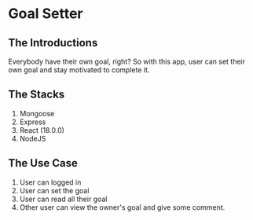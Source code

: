 # Goal Setter
## The Introductions
Everybody have their own goal, right? So with this app, user can set their own goal and stay motivated to complete it.

## The Stacks
1. Mongoose
2. Express
3. React (18.0.0)
4. NodeJS

## The Use Case
1. User can logged in
2. User can set the goal
3. User can read all their goal
4. Other user can view the owner's goal and give some comment.
